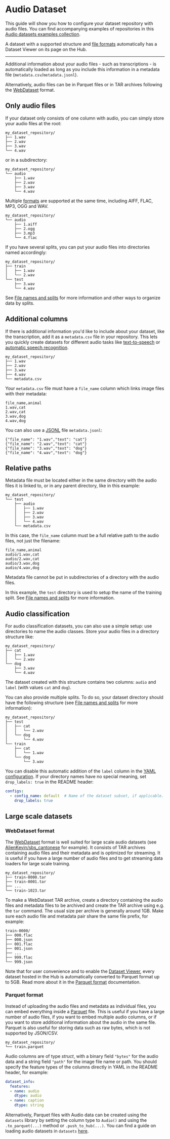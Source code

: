 # Audio Dataset

This guide will show you how to configure your dataset repository with audio files. You can find accompanying examples of repositories in this [Audio datasets examples collection](https://huggingface.co/collections/datasets-examples/audio-dataset-66aca0b73e8f69e3d069e607).

A dataset with a supported structure and [file formats](./datasets-adding#file-formats) automatically has a Dataset Viewer on its page on the Hub.

---

Additional information about your audio files - such as transcriptions - is automatically loaded as long as you include this information in a metadata file (`metadata.csv`/`metadata.jsonl`).

Alternatively, audio files can be in Parquet files or in TAR archives following the [WebDataset](https://github.com/webdataset/webdataset) format.

## Only audio files

If your dataset only consists of one column with audio, you can simply store your audio files at the root:

```plaintext
my_dataset_repository/
├── 1.wav
├── 2.wav
├── 3.wav
└── 4.wav
```

or in a subdirectory:

```plaintext
my_dataset_repository/
└── audio
    ├── 1.wav
    ├── 2.wav
    ├── 3.wav
    └── 4.wav
```

Multiple [formats](./datasets-adding#file-formats) are supported at the same time, including AIFF, FLAC, MP3, OGG and WAV.

```plaintext
my_dataset_repository/
└── audio
    ├── 1.aiff
    ├── 2.ogg
    ├── 3.mp3
    └── 4.flac
```

If you have several splits, you can put your audio files into directories named accordingly:

```plaintext
my_dataset_repository/
├── train
│   ├── 1.wav
│   └── 2.wav
└── test
    ├── 3.wav
    └── 4.wav
```

See [File names and splits](./datasets-file-names-and-splits) for more information and other ways to organize data by splits.

## Additional columns

If there is additional information you'd like to include about your dataset, like the transcription, add it as a `metadata.csv` file in your repository. This lets you quickly create datasets for different audio tasks like [text-to-speech](https://huggingface.co/tasks/text-to-speech) or [automatic speech recognition](https://huggingface.co/tasks/automatic-speech-recognition).

```plaintext
my_dataset_repository/
├── 1.wav
├── 2.wav
├── 3.wav
├── 4.wav
└── metadata.csv
```

Your `metadata.csv` file must have a `file_name` column which links image files with their metadata:

```csv
file_name,animal
1.wav,cat
2.wav,cat
3.wav,dog
4.wav,dog
```

You can also use a [JSONL](https://jsonlines.org/) file `metadata.jsonl`:

```jsonl
{"file_name": "1.wav","text": "cat"}
{"file_name": "2.wav","text": "cat"}
{"file_name": "3.wav","text": "dog"}
{"file_name": "4.wav","text": "dog"}
```

## Relative paths

Metadata file must be located either in the same directory with the audio files it is linked to, or in any parent directory, like in this example:

```plaintext
my_dataset_repository/
└── test
    ├── audio
    │   ├── 1.wav
    │   ├── 2.wav
    │   ├── 3.wav
    │   └── 4.wav
    └── metadata.csv
```

In this case, the `file_name` column must be a full relative path to the audio files, not just the filename:

```csv
file_name,animal
audio/1.wav,cat
audio/2.wav,cat
audio/3.wav,dog
audio/4.wav,dog
```

Metadata file cannot be put in subdirectories of a directory with the audio files.

In this example, the `test` directory is used to setup the name of the training split. See [File names and splits](./datasets-file-names-and-splits) for more information.

## Audio classification

For audio classification datasets, you can also use a simple setup: use directories to name the audio classes. Store your audio files in a directory structure like:

```plaintext
my_dataset_repository/
├── cat
│   ├── 1.wav
│   └── 2.wav
└── dog
    ├── 3.wav
    └── 4.wav
```

The dataset created with this structure contains two columns: `audio` and `label` (with values `cat` and `dog`).

You can also provide multiple splits. To do so, your dataset directory should have the following structure (see [File names and splits](./datasets-file-names-and-splits) for more information):

```plaintext
my_dataset_repository/
├── test
│   ├── cat
│   │   └── 2.wav
│   └── dog
│       └── 4.wav
└── train
    ├── cat
    │   └── 1.wav
    └── dog
        └── 3.wav
```

You can disable this automatic addition of the `label` column in the [YAML configuration](./datasets-manual-configuration). If your directory names have no special meaning, set `drop_labels: true` in the README header:

```yaml
configs:
  - config_name: default  # Name of the dataset subset, if applicable.
    drop_labels: true
```

## Large scale datasets

### WebDataset format

The [WebDataset](./datasets-webdataset) format is well suited for large scale audio datasets (see [AlienKevin/sbs_cantonese](https://huggingface.co/datasets/AlienKevin/sbs_cantonese) for example).
It consists of TAR archives containing audio files and their metadata and is optimized for streaming. It is useful if you have a large number of audio files and to get streaming data loaders for large scale training.

```plaintext
my_dataset_repository/
├── train-0000.tar
├── train-0001.tar
├── ...
└── train-1023.tar
```

To make a WebDataset TAR archive, create a directory containing the audio files and metadata files to be archived and create the TAR archive using e.g. the `tar` command.
The usual size per archive is generally around 1GB.
Make sure each audio file and metadata pair share the same file prefix, for example:

```plaintext
train-0000/
├── 000.flac
├── 000.json
├── 001.flac
├── 001.json
├── ...
├── 999.flac
└── 999.json
```

Note that for user convenience and to enable the [Dataset Viewer](./datasets-viewer), every dataset hosted in the Hub is automatically converted to Parquet format up to 5GB.
Read more about it in the [Parquet format](./datasets-viewer#access-the-parquet-files) documentation.

### Parquet format

Instead of uploading the audio files and metadata as individual files, you can embed everything inside a [Parquet](https://parquet.apache.org/) file.
This is useful if you have a large number of audio files, if you want to embed multiple audio columns, or if you want to store additional information about the audio in the same file.
Parquet is also useful for storing data such as raw bytes, which is not supported by JSON/CSV.

```plaintext
my_dataset_repository/
└── train.parquet
```

Audio columns are of type _struct_, with a binary field `"bytes"` for the audio data and a string field `"path"` for the image file name or path.
You should specify the feature types of the columns directly in YAML in the README header, for example:

```yaml
dataset_info:
  features:
  - name: audio
    dtype: audio
  - name: caption
    dtype: string
```

Alternatively, Parquet files with Audio data can be created using the `datasets` library by setting the column type to `Audio()` and using the `.to_parquet(...)` method or `.push_to_hub(...)`. You can find a guide on loading audio datasets in `datasets` [here](../datasets/audio_load).
